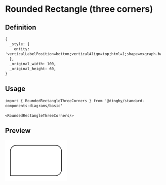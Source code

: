 # Rounded Rectangle (three corners)

## Definition

```
{
  _style: { 
    entity: 'verticalLabelPosition=bottom;verticalAlign=top;html=1;shape=mxgraph.basic.three_corner_round_rect;dx=6;whiteSpace=wrap;',
  },
  _original_width: 100,
  _original_height: 60,
}
```

## Usage

```
import { RoundedRectangleThreeCorners } from '@dinghy/standard-components-diagrams/basic'

<RoundedRectangleThreeCorners/>
```

## Preview

<img src="./rounded-rectangle-three-corners.png" width="200"/>
